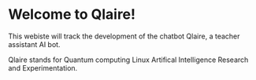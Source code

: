 # Welcome to Qlaire!

This webiste will track the development of the chatbot Qlaire, a teacher assistant AI bot.

Qlaire stands for Quantum computing Linux Artifical Intelligence Research and Experimentation.
